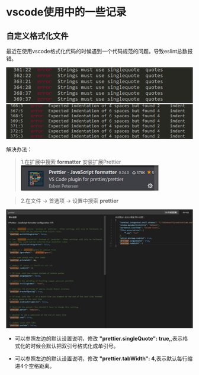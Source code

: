 # vscode使用中的一些记录  


## 自定义格式化文件  
最近在使用vscode格式化代码的时候遇到一个代码规范的问题。导致eslint总数报错。  

![字符串使用单引号](./../../img/docs/vscode-1.png)
![缩进问题](./../../img/docs/vscode-2.png)  

解决办法：

> 1.在扩展中搜索 **formatter** 安装扩展Prettier  
![字符串使用单引号](./../../img/docs/vscode-4.png)

> 2.在文件 -> 首选项 -> 设置中搜索 **prettier**  

![字符串使用单引号](./../../img/docs/vscode-3.png)

* 可以参照左边的默认设置说明，修改 **"prettier.singleQuote": true,**,表示格式化的时候会默认把双引号格式化成单引号。

* 可以参照左边的默认设置说明，修改 **"prettier.tabWidth": 4**,表示默认每行缩进4个空格距离。
